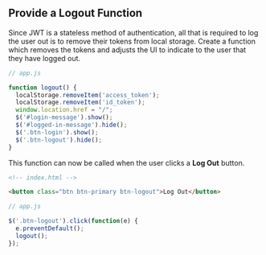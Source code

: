 ## Provide a Logout Function

Since JWT is a stateless method of authentication, all that is required to log the user out is to remove their tokens from local storage. Create a function which removes the tokens and adjusts the UI to indicate to the user that they have logged out.

```js
// app.js

function logout() {
  localStorage.removeItem('access_token');
  localStorage.removeItem('id_token');
  window.location.href = "/";
  $('#login-message').show();
  $('#logged-in-message').hide();
  $('.btn-login').show();
  $('.btn-logout').hide();
}
```

This function can now be called when the user clicks a **Log Out** button.

```html
<!-- index.html -->

<button class="btn btn-primary btn-logout">Log Out</button>
```

```js
// app.js

$('.btn-logout').click(function(e) {
  e.preventDefault();
  logout();
});
```
